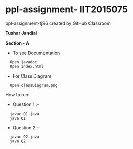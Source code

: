 # ppl-assignment- IIT2015075
ppl-assignment-tj96 created by GitHub Classroom



**Tushar Jandial**

**Section - A**
 

- To see Documentation
```
  Open javadoc
  Open index.html
```

- For Class Diagram
```
  Open classDiagram.png
```

How to run:

- Question 1 :-
```
  javac Q1.java
  java Q1
```

- Question 2 :-

```
  javac Q2.java
  java Q2
```


